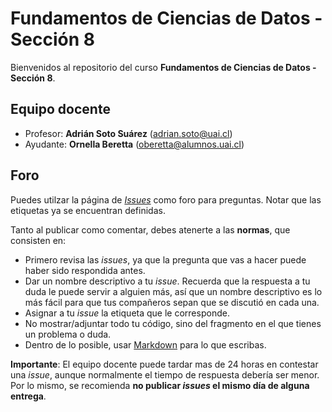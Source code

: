 # Fundamentos de Ciencias de Datos - Sección 8

Bienvenidos al repositorio del curso **Fundamentos de Ciencias de Datos - Sección 8**.

## Equipo docente

- Profesor: **Adrián Soto Suárez** (adrian.soto@uai.cl)
- Ayudante: **Ornella Beretta** (oberetta@alumnos.uai.cl)

## Foro

Puedes utilzar la página de [_Issues_](https://github.com/ING559/Syllabus-2020-2/issues) como foro para preguntas. Notar que las etiquetas ya se encuentran definidas.

Tanto al publicar como comentar, debes atenerte a las **normas**, que consisten en:

- Primero revisa las _issues_, ya que la pregunta que vas a hacer puede haber sido respondida antes.
- Dar un nombre descriptivo a tu _issue_. Recuerda que la respuesta a tu duda le puede servir a alguien más, así que un nombre descriptivo es lo más fácil para que tus compañeros sepan que se discutió en cada una.
- Asignar a tu _issue_ la etiqueta que le corresponde.
- No mostrar/adjuntar todo tu código, sino del fragmento en el que tienes un problema o duda.
- Dentro de lo posible, usar [Markdown](https://docs.github.com/en/free-pro-team@latest/github/writing-on-github/basic-writing-and-formatting-syntax) para lo que escribas.

**Importante**: El equipo docente puede tardar mas de 24 horas en contestar una _issue_, aunque normalmente el tiempo de respuesta debería ser menor. Por lo mismo, se recomienda **no publicar _issues_ el mismo día de alguna entrega**.
